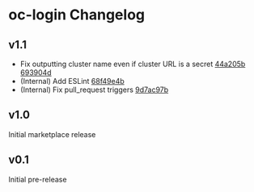 # oc-login Changelog

## v1.1
- Fix outputting cluster name even if cluster URL is a secret [44a205b](https://github.com/redhat-actions/oc-login/commit/44a205bfdb2855939f9aca5fd1ac86d33e8083f4) [693904d](https://github.com/redhat-actions/oc-login/commit/693904d88f5051924eb54000836f17191013927d)
- (Internal) Add ESLint [68f49e4b](https://github.com/redhat-actions/oc-login/commit/68f49e4bbabef567725fc41b73c3dec2d726a670)
- (Internal) Fix pull_request triggers [9d7ac97b](https://github.com/redhat-actions/oc-login/commit/9d7ac97b2abf83109ddf637a3be1fef8a197f4c6)

## v1.0
Initial marketplace release


## v0.1
Initial pre-release
